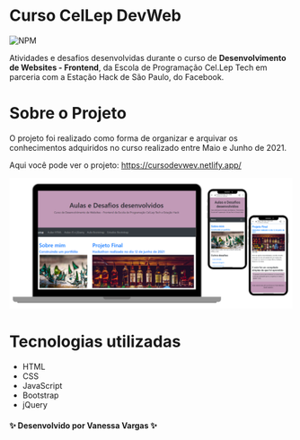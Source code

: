 # Curso CelLep DevWeb

![NPM](https://img.shields.io/github/license/VanessaVargas/Curso-CelLep-DevWeb)

Atividades e desafios desenvolvidas durante o curso de **Desenvolvimento de Websites - Frontend**, da Escola de Programação Cel.Lep Tech em parceria com a Estação Hack de São Paulo, do Facebook.

# Sobre o Projeto

O projeto foi realizado como forma de organizar e arquivar os conhecimentos adquiridos no curso realizado entre Maio e Junho de 2021.

Aqui você pode ver o projeto: https://cursodevwev.netlify.app/

![Mockups](https://github.com/VanessaVargas/Curso-CelLep-DevWeb/blob/master/images/Mockups.png)

# Tecnologias utilizadas

- HTML
- CSS
- JavaScript
- Bootstrap
- jQuery

#### ✨ Desenvolvido por Vanessa Vargas ✨ ####
